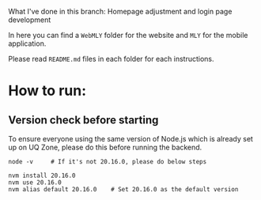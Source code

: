 What I've done in this branch: Homepage adjustment and login page development

In here you can find a `WebMLY` folder for the website and `MLY` for the mobile application.

Please read `README.md` files in each folder for each instructions.

# How to run:

## Version check before starting
To ensure everyone using the same version of Node.js which is already set up on UQ Zone, please do this before running the backend.

```shell
node -v     # If it's not 20.16.0, please do below steps

nvm install 20.16.0
nvm use 20.16.0
nvm alias default 20.16.0    # Set 20.16.0 as the default version
```
